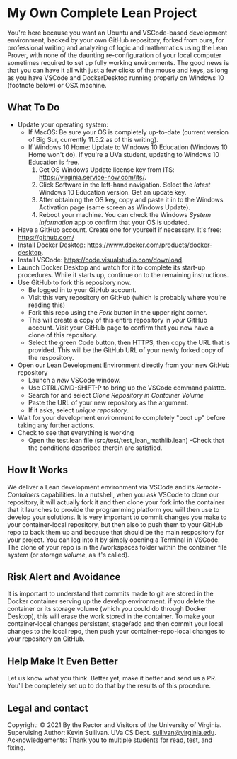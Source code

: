 # My Own Complete Lean Project

You're here because you want an Ubuntu and VSCode-based development environment, backed by your own GitHub repository, forked from ours, for professional writing and analyzing of logic and mathematics using the Lean Prover, with none of the daunting re-configuration of your local computer sometimes required to set up fully working environments. The good news is that you can have it all with just a few clicks of the mouse and keys, as long as you have VSCode and DockerDesktop running properly on Windows 10 (footnote below) or OSX machine. 

## What To Do
- Update your operating system:
  - If MacOS: Be sure your OS is completely up-to-date (current version of Big Sur, currently 11.5.2 as of this writing).
  - If Windows 10 Home: Update to Windows 10 Education (Windows 10 Home won't do). If you're a UVa student, updating to Windows 10 Education is free.
    1. Get OS Windows Update license key from ITS: https://virginia.service-now.com/its/.  
    2. Click Software in the left-hand navigation. Select the *latest* Windows 10 Education version. Get an update key.
    3. After obtaining the OS key, copy and paste it in to the Windows Activation page (same screen as Windows Update).
    4. Reboot your machine. You can check the Windows *System Information* app to confirm that your OS is updated.
- Have a GitHub account. Create one for yourself if necessary. It's free: https://github.com/
- Install Docker Desktop: https://www.docker.com/products/docker-desktop.
- Install VSCode: https://code.visualstudio.com/download.
- Launch Docker Desktop and watch for it to complete its start-up procedures. While it starts up, continue on to the remaining instructions. 
- Use GitHub to fork this repository now. 
  - Be logged in to your GitHub account.
  - Visit this very repository on GitHub (which is probably where you're reading this)
  - Fork this repo using the *Fork* button in the upper right corner. 
  -   This will create a copy of this entire repository in *your* GitHub account. Visit your GitHub page to confirm that you now have a clone of this repository. 
  -   Select the green Code button, then HTTPS, then copy the URL that is provided. This will be the GitHub URL of your newly forked copy of the respository.
- Open our Lean Development Environment directly from your new GitHub repository
  - Launch a *new* VSCode window. 
  - Use CTRL/CMD-SHIFT-P to bring up the VSCode command palatte. 
  - Search for and select *Clone Repository in Container Volume*
  - Paste the URL of your new repository as the argument.
  - If it asks, select *unique repository*.
- Wait for your development environment to completely "boot up" before taking any further actions.
- Check to see that everything is working
  - Open the test.lean file (src/test/test_lean_mathlib.lean)
  -Check that the conditions described therein are satisfied.

## How It Works
We deliver a Lean development environment via VSCode and its *Remote-Containers* capabilities. In a nutshell, when you ask VSCode to clone our repository, it will actually fork it and then clone your fork into the container that it launches to provide the programming platform you will then use to develop your solutions. It is very important to commit changes you make to your container-local repository, but then also to push them to your GitHub repo to back them up and because that should be the main respository for your project. You can log into it by simply opening a Terminal in VSCode. The clone of your repo is in the /workspaces folder within the container file system (or storage *volume*, as it's called).

## Risk Alert and Avoidance
It is important to understand that commits made to git are stored in the Docker container serving up the develop environment.  if you delete the container or its storage volume (which you could do through Docker Desktop), this will erase the work stored in the container. To make your container-local changes persistent, stage/add and then commit your local changes to the local repo, then push your container-repo-local changes to your repository on GitHub. 

## Help Make It Even Better
Let us know what you think. Better yet, make it better and send us a PR. You'll be completely set up to do that by the results of this procedure. 


## Legal and contact
Copyright: © 2021 By the Rector and Visitors of the University of Virginia.
Supervising Author: Kevin Sullivan. UVa CS Dept. sullivan@virginia.edu. 
Acknowledgements: Thank you to multiple students for read, test, and fixing.



